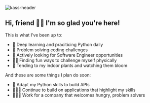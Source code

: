![kass-header](https://github.com/kassrojas/kassrojas/assets/117785435/747376a0-1fe0-469d-957d-f9a158ccd576)

## Hi, friend 👋🏼 I'm so glad you're here!

This is what I've been up to:
- 🧠 Deep learning and praciticing Python daily 
- 💭 Problem solving coding challenges
- 🔎 Actively looking for Software Engineer opportunities
- 🏋🏻 Finding fun ways to challenge myself physically
- 🌱 Tending to my indoor plants and watching them bloom

And these are some things I plan do soon:
- 📐 Adapt my Python skills to build APIs
- 👷🏻‍♀️ Continue to build on applications that highlight my skills
- 👩🏻‍💻 Work for a company that welcomes hungry, problem solvers

  

